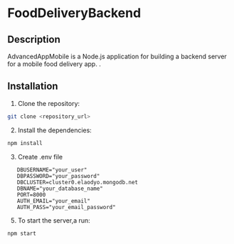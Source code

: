 # FoodDeliveryBackend

## Description

AdvancedAppMobile is a Node.js application for building a backend server for a mobile food delivery app. .

## Installation

1. Clone the repository:

```bash
git clone <repository_url>
```

2. Install the dependencies:

```bash
npm install
```

3. Create .env file
```
   DBUSERNAME="your_user"
   DBPASSWORD="your_password"
   DBCLUSTER=cluster0.elaodyo.mongodb.net
   DBNAME="your_database_name"
   PORT=8000
   AUTH_EMAIL="your_email"
   AUTH_PASS="your_email_password"
```
5. To start the server,a run:

```bash
npm start
```
